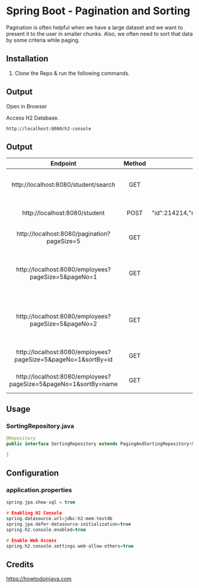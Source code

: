 # Spring Boot - Pagination and Sorting 
Pagination is often helpful when we have a large dataset and we want to present it to the user in smaller chunks.
Also, we often need to sort that data by some criteria while paging.


## Installation
1) Clone the Repo & run the following commands.

## Output
Open in Browser


Access H2 Database.

```
http://localhost:8080/h2-console
```

## Output

| Endpoint | Method | Body | Description |
|:---:|:---:|:---:|:---:|
| http://localhost:8080/student/search | GET | - | To get all students in paginated format |
| http://localhost:8080/student | POST | { "id":214214,"name":"Atharva","rollno":32 } | To Add Students to the DB |
| http://localhost:8080/pagination?pageSize=5 | GET | - | To Add Students to the DB |
| http://localhost:8080/employees?pageSize=5&pageNo=1 | GET | - | To get student details by pagesize 5 and pageno 2 |
| http://localhost:8080/employees?pageSize=5&pageNo=2 | GET | - | To get student details by pagesize 5 and pageno 1 |
| http://localhost:8080/employees?pageSize=5&pageNo=1&sortBy=id | GET | - | To sort student details by id |
| http://localhost:8080/employees?pageSize=5&pageNo=1&sortBy=name | GET | - | To sort student by name |


## Usage
### SortingRepository.java
```java
@Repository
public interface SortingRepository extends PagingAndSortingRepository<Student, Integer>  {

}
```

## Configuration

### application.properties

```c
spring.jpa.show-sql = true

# Enabling H2 Console
spring.datasource.url=jdbc:h2:mem:testdb
spring.jpa.defer-datasource-initialization=true
spring.h2.console.enabled=true

# Enable Web Access
spring.h2.console.settings.web-allow-others=true

```
## Credits
https://howtodoinjava.com